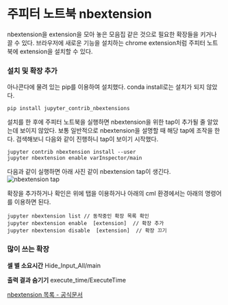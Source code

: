 # 주피터 노트북 nbextension

nbextension을 extension을 모아 놓은 모음집 같은 것으로 필요한 확장들을 키거나 끌 수 있다. 브라우저에 새로운 기능을 설치하는 chrome extension처럼 주피터 노트북에 extension을 설치할 수 있다.

### 설치 및 확장 추가
아나콘다에 물려 있는 pip를 이용하여 설치했다. conda install로는 설치가 되지 않았다.

```
pip install jupyter_contrib_nbextensions 
```
설치를 한 후에 주피터 노트북을 실행하면 nbextension을 위한 tap이 추가될 줄 알았는데 보이지 않았다. 보통 일반적으로 nbextension을 설명할 때 해당 tap에 조작을 한다. 검색해보니 다음와 같이 진행하니 tap이 보이기 시작했다.

```
jupyter contrib nbextension install --user
jupyter nbextension enable varInspector/main
```
다음과 같이 실행하면 아래 사진 같이 nbextension tap이 생긴다.
![nbextension tap](http://maruachi.github.io/assets/images/nbextension-tap.png)

확장을 추가하거나 확인은 위에 탭을 이용하거나 아래의 cml 환경에서는 아래의 명령어를 이용하면 된다.
```
jupyter nbextension list // 동작중인 확장 목록 확인
jupyter nbextension enable  [extension]  // 확장 추가
jupyter nbextension disable  [extension]  // 확장 끄기
```

### 많이 쓰는 확장

**셀 별 소요시간** Hide_Input_All/main

**출력 결과 숨기기** execute_time/ExecuteTime


[nbextension 목록 - 공식문서](https://jupyter-contrib-nbextensions.readthedocs.io/en/latest/nbextensions.html)
